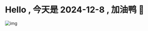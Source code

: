 
# Hello , 今天是 2024-12-8 , 加油鸭 🤭

![img](https://v1.jinrishici.com/all.svg?font-size=18&spacing=4)

